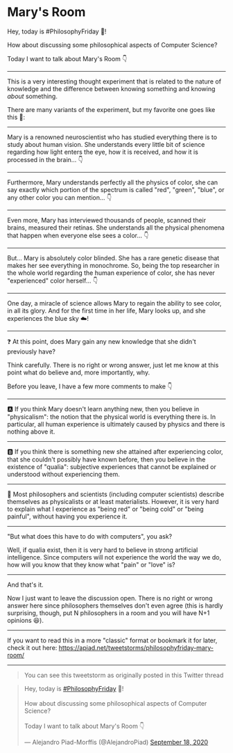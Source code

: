 # Mary's Room

Hey, today is #PhilosophyFriday 🤔!

How about discussing some philosophical aspects of Computer Science?

Today I want to talk about Mary's Room 👇

---

This is a very interesting thought experiment that is related to the nature of knowledge and the difference between knowing something and knowing *about* something. 

There are many variants of the experiment, but my favorite one goes like this 🧵:

---

Mary is a renowned neuroscientist who has studied everything there is to study about human vision. She understands every little bit of science regarding how light enters the eye, how it is received, and how it is processed in the brain... 👇

---

Furthermore, Mary understands perfectly all the physics of color, she can say exactly which portion of the spectrum is called "red", "green", "blue", or any other color you can mention... 👇

---

Even more, Mary has interviewed thousands of people, scanned their brains, measured their retinas. She understands all the physical phenomena that happen when everyone else sees a color... 👇

---

But... Mary is absolutely color blinded. She has a rare genetic disease that makes her see everything in monochrome. So, being the top researcher in the whole world regarding the human experience of color, she has never "experienced" color herself... 👇

---

One day, a miracle of science allows Mary to regain the ability to see color, in all its glory. And for the first time in her life, Mary looks up, and she experiences the blue sky ☁️!

---

❓ At this point, does Mary gain any new knowledge that she didn't previously have?

Think carefully. There is no right or wrong answer, just let me know at this point what do believe and, more importantly, why.

Before you leave, I have a few more comments to make 👇

---

🅰️ If you think Mary doesn't learn anything new, then you believe in "physicalism": the notion that the physical world is everything there is. In particular, all human experience is ultimately caused by physics and there is nothing above it.

---

🅱️ If you think there is something new she attained after experiencing color, that she couldn't possibly have known before, then you believe in the existence of "qualia": subjective experiences that cannot be explained or understood without experiencing them.

---

🤔 Most philosophers and scientists (including computer scientists) describe themselves as physicalists or at least materialists. However, it is very hard to explain what I experience as "being red" or "being cold" or "being painful", without having you experience it.

---

"But what does this have to do with computers", you ask?

Well, if qualia exist, then it is very hard to believe in strong artificial intelligence. Since computers will not experience the world the way we do, how will you know that they know what "pain" or "love" is?

---

And that's it.

Now I just want to leave the discussion open. There is no right or wrong answer here since philosophers themselves don't even agree (this is hardly surprising, though, put N philosophers in a room and you will have N+1 opinions 😆).

---

If you want to read this in a more "classic" format or bookmark it for later, check it out here: <https://apiad.net/tweetstorms/philosophyfriday-mary-room/>

---

> You can see this tweetstorm as originally posted in this Twitter thread

<blockquote class="twitter-tweet" data-partner="tweetdeck"><p lang="en" dir="ltr">Hey, today is <a href="https://twitter.com/hashtag/PhilosophyFriday?src=hash&amp;ref_src=twsrc%5Etfw">#PhilosophyFriday</a> 🤔!<br><br>How about discussing some philosophical aspects of Computer Science?<br><br>Today I want to talk about Mary&#39;s Room 👇</p>&mdash; Alejandro Piad-Morffis (@AlejandroPiad) <a href="https://twitter.com/AlejandroPiad/status/1306970447494348805?ref_src=twsrc%5Etfw">September 18, 2020</a></blockquote>
<script async src="https://platform.twitter.com/widgets.js" charset="utf-8"></script>

